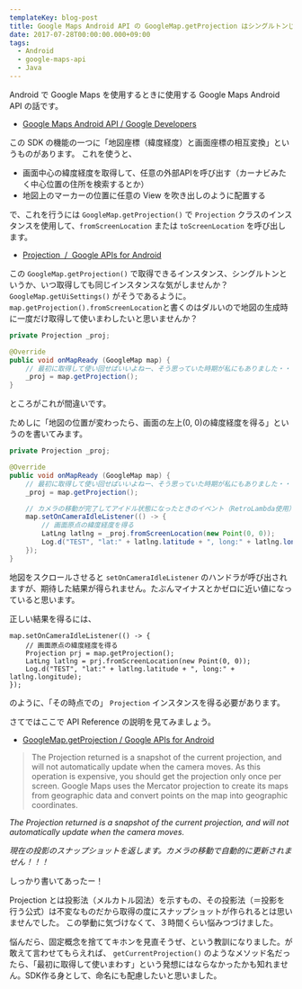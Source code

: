 ```yaml
---
templateKey: blog-post
title: Google Maps Android API の GoogleMap.getProjection はシングルトンじゃないから注意
date: 2017-07-28T00:00:00.000+09:00
tags:
  - Android
  - google-maps-api
  - Java
---
```

Android で Google Maps を使用するときに使用する Google Maps Android API の話です。
<!--more-->

* [Google Maps Android API / Google Developers](https://developers.google.com/maps/documentation/android-api/?hl=ja)

この SDK の機能の一つに「地図座標（緯度経度）と画面座標の相互変換」というものがあります。
これを使うと、

* 画面中心の緯度経度を取得して、任意の外部APIを呼び出す（カーナビみたく中心位置の住所を検索するとか）
* 地図上のマーカーの位置に任意の View を吹き出しのように配置する

で、これを行うには ``GoogleMap.getProjection()`` で ``Projection`` クラスのインスタンスを使用して、``fromScreenLocation`` または ``toScreenLocation`` を呼び出します。

* [Projection  /  Google APIs for Android](https://developers.google.com/android/reference/com/google/android/gms/maps/Projection?hl=ja)

この ``GoogleMap.getProjection()`` で取得できるインスタンス、シングルトンというか、いつ取得しても同じインスタンスな気がしませんか？ ``GoogleMap.getUiSettings()`` がそうであるように。 ``map.getProjection().fromScreenLocation``と書くのはダルいので地図の生成時に一度だけ取得して使いまわしたいと思いませんか？

```java
private Projection _proj;

@Override
public void onMapReady (GoogleMap map) {
    // 最初に取得して使い回せばいいよねー、そう思っていた時期が私にもありました・・・
    _proj = map.getProjection();
}
```

ところがこれが間違いです。

ためしに「地図の位置が変わったら、画面の左上(0, 0)の緯度経度を得る」というのを書いてみます。

```java
private Projection _proj;

@Override
public void onMapReady (GoogleMap map) {
    // 最初に取得して使い回せばいいよねー、そう思っていた時期が私にもありました・・・
    _proj = map.getProjection();

    // カメラの移動が完了してアイドル状態になったときのイベント（RetroLambda使用） 
    map.setOnCameraIdleListener(() -> {
        // 画面原点の緯度経度を得る
        LatLng latlng = _proj.fromScreenLocation(new Point(0, 0));
        Log.d("TEST", "lat:" + latlng.latitude + ", long:" + latlng.longitude); 
    });
}
```

地図をスクロールさせると ``setOnCameraIdleListener`` のハンドラが呼び出されますが、期待した結果が得られません。たぶんマイナスとかゼロに近い値になっていると思います。

正しい結果を得るには、

```
map.setOnCameraIdleListener(() -> {
    // 画面原点の緯度経度を得る
    Projection prj = map.getProjection();
    LatLng latlng = prj.fromScreenLocation(new Point(0, 0));
    Log.d("TEST", "lat:" + latlng.latitude + ", long:" + latlng.longitude); 
});
```

のように、「その時点での」 ``Projection`` インスタンスを得る必要があります。

さてではここで API Reference の説明を見てみましょう。

* [GoogleMap.getProjection / Google APIs for Android](https://developers.google.com/android/reference/com/google/android/gms/maps/GoogleMap.html?hl=ja#getProjection())

> The Projection returned is a snapshot of the current projection, and will not automatically update when the camera moves. As this operation is expensive, you should get the projection only once per screen. Google Maps uses the Mercator projection to create its maps from geographic data and convert points on the map into geographic coordinates.

*The Projection returned is a snapshot of the current projection, and will not automatically update when the camera moves.*

*現在の投影のスナップショットを返します。カメラの移動で自動的に更新されません！！！*

しっかり書いてあったー！

Projection とは投影法（メルカトル図法）を示すもの、その投影法（＝投影を行う公式）は不変なものだから取得の度にスナップショットが作られるとは思いませんでした。
この挙動に気づけなくて、３時間くらい悩みつづけました。

悩んだら、固定概念を捨ててキホンを見直そうぜ、という教訓になりました。が敢えて言わせてもらえれば、 ``getCurrentProjection()`` のようなメソッド名だったら、「最初に取得して使いまわす」という発想にはならなかったかも知れません。SDK作る身として、命名にも配慮したいと思いました。

